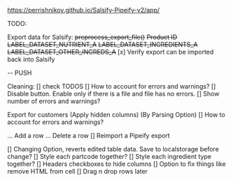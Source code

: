 https://perrishnikov.github.io/Salsify-Pipeify-v2/app/

TODO:

Export data for Salsify:
~~preprocess_export_file()~~
~~Product ID~~
~~LABEL_DATASET_NUTRIENT_A~~
~~LABEL_DATASET_INGREDIENTS_A~~
~~LABEL_DATASET_OTHER_INGREDS_A~~
[x] Verify export can be imported back into Salsify

-- PUSH 

Cleaning:
[] check TODOS
[] How to account for errors and warnings?
[] Disable button. Enable only if there is a file and file has no errors. 
[] Show number of errors and warnings?


Export for customers
(Apply hidden columns)
(By Parsing Option)
[] How to account for errors and warnings?

... Add a row
... Delete a row
[] Reimport a Pipeify export

[] Changing Option, reverts edited table data. Save to localstorage before change?
[] Style each partcode together?
[] Style each ingredient type together?
[] Headers checkboxes to hide columns
[] Option to fix things like remove HTML from cell
[] Drag n drop rows later
